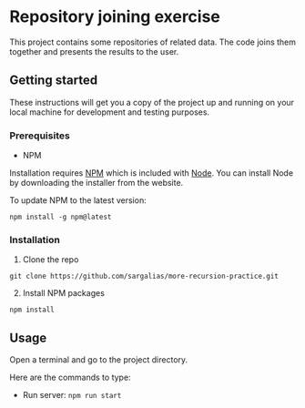 # Repository joining exercise

This project contains some repositories of related data. The code joins them together and presents the results to the user.

## Getting started

These instructions will get you a copy of the project up and running on your local machine for development and testing purposes.

### Prerequisites

- NPM

Installation requires [NPM](https://www.npmjs.com/) which is included with [Node](https://nodejs.org/). You can install Node by downloading the installer from the website.

To update NPM to the latest version:

```
npm install -g npm@latest
```

### Installation

1. Clone the repo

```
git clone https://github.com/sargalias/more-recursion-practice.git
```

2. Install NPM packages

```
npm install
```

## Usage

Open a terminal and go to the project directory.

Here are the commands to type:

- Run server: `npm run start`
